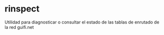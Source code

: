 rinspect
========

Utilidad para diagnosticar o consultar el estado de las tablas de enrutado de la red guifi.net
